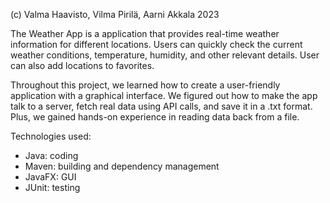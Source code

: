 (c) Valma Haavisto, Vilma Pirilä, Aarni Akkala 2023

The Weather App is a application that provides real-time weather information for different locations. Users can quickly check the current weather conditions, temperature, humidity, and other relevant details. User can also add locations to favorites.

Throughout this project, we learned how to create a user-friendly application with a graphical interface. We figured out how to make the app talk to a server, fetch real data using API calls, and save it in a .txt format. Plus, we gained hands-on experience in reading data back from a file. 

Technologies used:

- Java: coding
- Maven: building and dependency management
- JavaFX: GUI
- JUnit: testing


